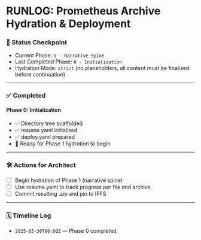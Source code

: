# RUNLOG: Prometheus Archive Hydration & Deployment

### 📍 Status Checkpoint
- Current Phase: `1 - Narrative Spine`
- Last Completed Phase: `0 - Initialization`
- Hydration Mode: `strict` (no placeholders, all content must be finalized before continuation)

---

### ✅ Completed
#### Phase 0: Initialization
- ✅ Directory tree scaffolded
- ✅ resume.yaml initialized
- ✅ deploy.yaml prepared
- 🏁 Ready for Phase 1 hydration to begin

---

### 🛠️ Actions for Architect
- [ ] Begin hydration of Phase 1 (narrative spine)
- [ ] Use resume.yaml to track progress per file and archive
- [ ] Commit resulting .zip and pin to IPFS

---

### 🗓️ Timeline Log
- `2025-05-30T00:00Z` — Phase 0 completed
